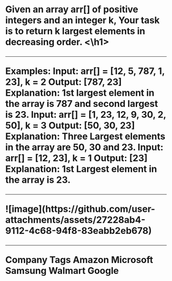 <h1>Given an array arr[] of positive integers and an integer k, Your task is to return k largest elements in decreasing order. <\h1>
<hr>
  
Examples:
Input: arr[] = [12, 5, 787, 1, 23], k = 2
Output: [787, 23]
Explanation: 1st largest element in the array is 787 and second largest is 23.
Input: arr[] = [1, 23, 12, 9, 30, 2, 50], k = 3 
Output: [50, 30, 23]
Explanation: Three Largest elements in the array are 50, 30 and 23.
Input: arr[] = [12, 23], k = 1
Output: [23]
Explanation: 1st Largest element in the array is 23.
<hr>
![image](https://github.com/user-attachments/assets/27228ab4-9112-4c68-94f8-83eabb2eb678)
<hr>
Company Tags
Amazon    Microsoft   Samsung   Walmart  Google
